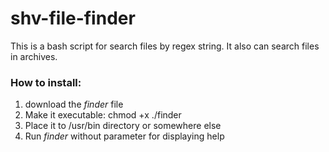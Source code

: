 # shv-file-finder
This is a bash script for search files by regex string. It also can search files in archives.

### How to install:
1. download the _finder_ file
2. Make it executable: chmod +x ./finder
3. Place it to /usr/bin directory or somewhere else
4. Run _finder_ without parameter for displaying help
